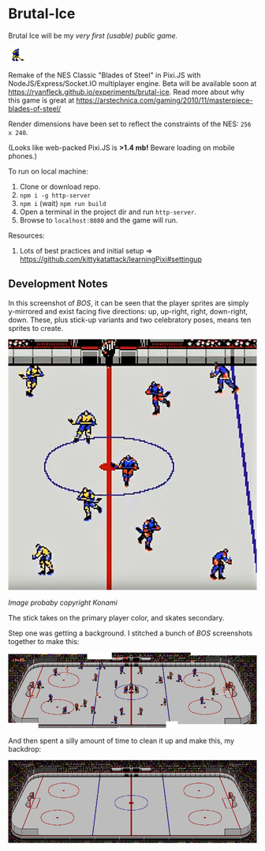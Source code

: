 # Brutal-Ice

Brutal Ice will be my *very first (usable) public game.*

![player](dist/sprites/player-v2.png)

Remake of the NES Classic "Blades of Steel" in Pixi.JS with NodeJS/Express/Socket.IO multiplayer engine. Beta will be available soon at <https://ryanfleck.github.io/experiments/brutal-ice>. Read more about why this game is great at <https://arstechnica.com/gaming/2010/11/masterpiece-blades-of-steel/>

Render dimensions have been set to reflect the constraints of the NES: `256 x 240`.

(Looks like web-packed Pixi.JS is **>1.4 mb!** Beware loading on mobile phones.)

To run on local machine:
1. Clone or download repo.
2. `npm i -g http-server`
3. `npm i` (wait) `npm run build`
4. Open a terminal in the project dir and run `http-server`.
4. Browse to `localhost:8080` and the game will run.

Resources:
1. Lots of best practices and initial setup =>  <https://github.com/kittykatattack/learningPixi#settingup>

## Development Notes

In this screenshot of *BOS*, it can be seen that the player sprites are simply y-mirrored and exist facing five directions: up, up-right, right, down-right, down. These, plus stick-up variants and two celebratory poses, means ten sprites to create.

![screenshot one](media/BOS_SpriteExampleOne.PNG)

*Image probaby copyright Konami*

The stick takes on the primary player color, and skates secondary.

Step one was getting a background. I stitched a bunch of *BOS* screenshots together to make this:

![Full rink stitch.](media/Full-Rink-Initial.png)

And then spent a silly amount of time to clean it up and make this, my backdrop:

![Full rink stitch final.](media/Full-Rink-Final.png)

